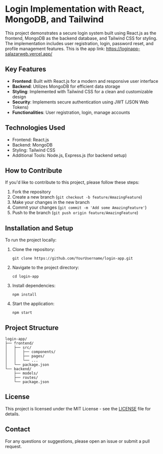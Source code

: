 # Login Implementation with React, MongoDB, and Tailwind

This project demonstrates a secure login system built using React.js as the frontend, MongoDB as the backend database, and Tailwind CSS for styling. The implementation includes user registration, login, password reset, and profile management features.
This is the app link: https://loginapp-salazarweb.vercel.app/

## Key Features

- **Frontend**: Built with React.js for a modern and responsive user interface
- **Backend**: Utilizes MongoDB for efficient data storage
- **Styling**: Implemented with Tailwind CSS for a clean and customizable design
- **Security**: Implements secure authentication using JWT (JSON Web Tokens)
- **Functionalities**: User registration, login, manage accounts

## Technologies Used

- Frontend: React.js
- Backend: MongoDB
- Styling: Tailwind CSS
- Additional Tools: Node.js, Express.js (for backend setup)

## How to Contribute

If you'd like to contribute to this project, please follow these steps:

1. Fork the repository
2. Create a new branch (`git checkout -b feature/AmazingFeature`)
3. Make your changes in the new branch
4. Commit your changes (`git commit -m 'Add some AmazingFeature'`)
5. Push to the branch (`git push origin feature/AmazingFeature`)

## Installation and Setup

To run the project locally:

1. Clone the repository:
   ```
   git clone https://github.com/YourUsername/login-app.git
   ```

2. Navigate to the project directory:
   ```
   cd login-app
   ```

3. Install dependencies:
   ```
   npm install
   ```

4. Start the application:
   ```
   npm start
   ```

## Project Structure

```
login-app/
├── frontend/
│   ├── src/
│   │   ├── components/
│   │   ├── pages/
│   │   └── ...
│   └── package.json
└── backend/
    ├── models/
    ├── routes/
    └── package.json
```

## License

This project is licensed under the MIT License - see the [LICENSE](LICENSE) file for details.

## Contact

For any questions or suggestions, please open an issue or submit a pull request.
